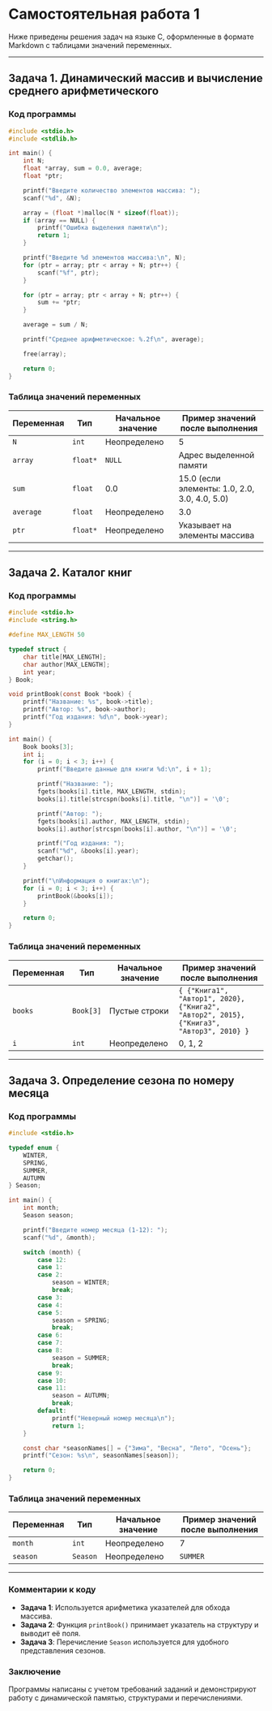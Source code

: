 # Самостоятельная работа 1

Ниже приведены решения задач на языке C, оформленные в формате Markdown с таблицами значений переменных.

---

## Задача 1. Динамический массив и вычисление среднего арифметического

### Код программы
```c
#include <stdio.h>
#include <stdlib.h>

int main() {
    int N;
    float *array, sum = 0.0, average;
    float *ptr;

    printf("Введите количество элементов массива: ");
    scanf("%d", &N);

    array = (float *)malloc(N * sizeof(float));
    if (array == NULL) {
        printf("Ошибка выделения памяти\n");
        return 1;
    }

    printf("Введите %d элементов массива:\n", N);
    for (ptr = array; ptr < array + N; ptr++) {
        scanf("%f", ptr);
    }

    for (ptr = array; ptr < array + N; ptr++) {
        sum += *ptr;
    }

    average = sum / N;

    printf("Среднее арифметическое: %.2f\n", average);

    free(array);

    return 0;
}
```

### Таблица значений переменных

| Переменная | Тип      | Начальное значение | Пример значений после выполнения |
|------------|----------|--------------------|----------------------------------|
| `N`        | `int`    | Неопределено       | 5                                |
| `array`    | `float*` | `NULL`             | Адрес выделенной памяти          |
| `sum`      | `float`  | 0.0                | 15.0 (если элементы: 1.0, 2.0, 3.0, 4.0, 5.0) |
| `average`  | `float`  | Неопределено       | 3.0                              |
| `ptr`      | `float*` | Неопределено       | Указывает на элементы массива     |

---

## Задача 2. Каталог книг

### Код программы
```c
#include <stdio.h>
#include <string.h>

#define MAX_LENGTH 50

typedef struct {
    char title[MAX_LENGTH];
    char author[MAX_LENGTH];
    int year;
} Book;

void printBook(const Book *book) {
    printf("Название: %s", book->title);
    printf("Автор: %s", book->author);
    printf("Год издания: %d\n", book->year);
}

int main() {
    Book books[3];
    int i;
    for (i = 0; i < 3; i++) {
        printf("Введите данные для книги %d:\n", i + 1);

        printf("Название: ");
        fgets(books[i].title, MAX_LENGTH, stdin);
        books[i].title[strcspn(books[i].title, "\n")] = '\0';

        printf("Автор: ");
        fgets(books[i].author, MAX_LENGTH, stdin);
        books[i].author[strcspn(books[i].author, "\n")] = '\0';

        printf("Год издания: ");
        scanf("%d", &books[i].year);
        getchar(); 
    }

    printf("\nИнформация о книгах:\n");
    for (i = 0; i < 3; i++) {
        printBook(&books[i]);
    }

    return 0;
}
```

### Таблица значений переменных

| Переменная | Тип       | Начальное значение | Пример значений после выполнения |
|------------|-----------|--------------------|----------------------------------|
| `books`    | `Book[3]` | Пустые строки      | `{ {"Книга1", "Автор1", 2020}, {"Книга2", "Автор2", 2015}, {"Книга3", "Автор3", 2010} }` |
| `i`        | `int`     | Неопределено       | 0, 1, 2                          |

---

## Задача 3. Определение сезона по номеру месяца

### Код программы
```c
#include <stdio.h>

typedef enum {
    WINTER,
    SPRING,
    SUMMER,
    AUTUMN
} Season;

int main() {
    int month;
    Season season;

    printf("Введите номер месяца (1-12): ");
    scanf("%d", &month);

    switch (month) {
        case 12:
        case 1:
        case 2:
            season = WINTER;
            break;
        case 3:
        case 4:
        case 5:
            season = SPRING;
            break;
        case 6:
        case 7:
        case 8:
            season = SUMMER;
            break;
        case 9:
        case 10:
        case 11:
            season = AUTUMN;
            break;
        default:
            printf("Неверный номер месяца\n");
            return 1;
    }

    const char *seasonNames[] = {"Зима", "Весна", "Лето", "Осень"};
    printf("Сезон: %s\n", seasonNames[season]);

    return 0;
}
```

### Таблица значений переменных

| Переменная | Тип      | Начальное значение | Пример значений после выполнения |
|------------|----------|--------------------|----------------------------------|
| `month`    | `int`    | Неопределено       | 7                                |
| `season`   | `Season` | Неопределено       | `SUMMER`                         |

---

### Комментарии к коду

- **Задача 1**: Используется арифметика указателей для обхода массива.
- **Задача 2**: Функция `printBook()` принимает указатель на структуру и выводит её поля.
- **Задача 3**: Перечисление `Season` используется для удобного представления сезонов.

### Заключение

Программы написаны с учетом требований заданий и демонстрируют работу с динамической памятью, структурами и перечислениями.
